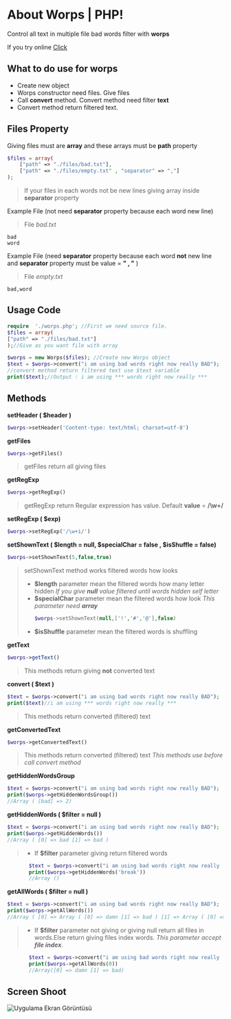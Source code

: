 
# About Worps | PHP!

Control all text in multiple file bad words filter with **worps**

If you try online [Click](https://demos.dogukandemir.website/worps/test/) 



## What to do use for worps
- Create new object
- Worps constructor need files. Give files
 - Call **convert** method. Convert method need filter **text**
 - Convert method return filtered text.



## Files Property

Giving files must are **array** and these arrays must be **path** property 
```php
$files = array(
	["path" => "./files/bad.txt"],
	["path" => "./files/empty.txt" , "separator" => ","]
);
```
> If your files in each words not be new lines giving array inside **separator** property

Example File (not need **separator** property because each word new line)
> File *bad.txt*
```text
bad
word
```
Example File (need **separator** property because each word **not** new line and **separator** property  must be value = **" , "** )
> File *empty.txt*
```text
bad,word
```






## Usage Code

```php
require  './worps.php'; //First we need source file.
$files = array(
["path" => "./files/bad.txt"]
);//Give as you want file with array

$worps = new Worps($files); //Create new Worps object
$text = $worps->convert("i am using bad words right now really BAD");
//convert method return filtered text use $text variable 
print($text);//Output : i am using *** words right now really ***
```

## Methods

**setHeader ( $header )**
```php
$worps->setHeader('Content-type: text/html; charset=utf-8')
```

**getFiles**
```php
$worps->getFiles()
```
> getFiles return all giving files

**getRegExp**
```php
$worps->getRegExp()	
```
> getRegExp return Regular expression has value. Default **value** = **/\w+/**

**setRegExp ( $exp)**
```php
$worps->setRegExp('/\w+i/')
```
**setShownText ( $length = null, $specialChar = false , $isShuffle = false)**
```php
$worps->setShownText(5,false,true)
```
> setShownText method works filtered words how looks
>  - **$length** parameter mean the filtered words how many letter hidden 
>  *If you give **null** value filtered until words hidden self letter*
> - **$specialChar** parameter mean the filtered words how look
> *This parameter need **array***
>   ```php
>   $worps->setShownText(null,['!','#','@'],false)
>   ```
>  - **$isShuffle** parameter mean the filtered words is shuffling 

**getText**
```php
$worps->getText()
```
> This methods return giving **not** converted text

**convert ( $text )**
```php
$text = $worps->convert("i am using bad words right now really BAD");
print($text)//i am using *** words right now really ***
```
> This methods return converted (filtered) text

**getConvertedText**
```php
$worps->getConvertedText()
```
> This methods return converted (filtered) text
> *This methods use before call convert method*

**getHiddenWordsGroup**
```php
$text = $worps->convert("i am using bad words right now really BAD");
print($worps->getHiddenWordsGroup())
//Array ( [bad] => 2)
```

**getHiddenWords ( $filter = null )**
```php
$text = $worps->convert("i am using bad words right now really BAD");
print($worps->getHiddenWords())
//Array ( [0] => bad [1] => bad )
```
>- If  **$filter** parameter giving return filtered words
 ```php
		$text = $worps->convert("i am using bad words right now really 	BAD");
		print($worps->getHiddenWords('break'))
		//Array ()
```

**getAllWords ( $filter = null )**
```php
$text = $worps->convert("i am using bad words right now really BAD");
print($worps->getAllWords())
//Array ( [0] => Array ( [0] => damn [1] => bad ) [1] => Array ( [0] => break ) )
```
>- If **$filter** parameter not giving or giving null return all files in words.Else return giving files index words.
> *This parameter accept **file index***.
 ```php
		$text = $worps->convert("i am using bad words right now really 	BAD");
		print($worps->getAllWords(0))
		//Array([0] => damn [1] => bad)
```

## Screen Shoot

![Uygulama Ekran Görüntüsü](https://dogukandemir.website/img/worps.png)

